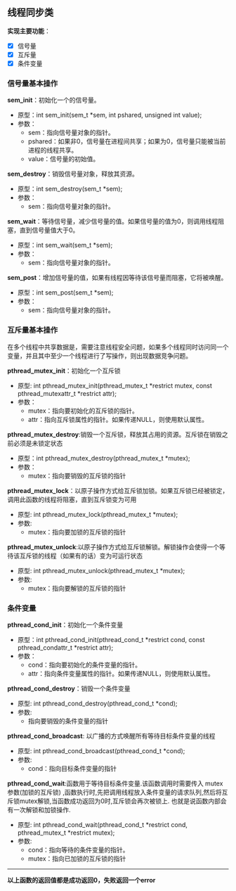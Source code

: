 ## 线程同步类 

**实现主要功能**：

- [x] 信号量
- [x] 互斥量
- [x] 条件变量

### 信号量基本操作

**sem_init**：初始化一个的信号量。

- 原型：int sem_init(sem_t *sem, int pshared, unsigned int value);
- 参数：
    - sem：指向信号量对象的指针。
    - pshared：如果非0，信号量在进程间共享；如果为0，信号量只能被当前进程的线程共享。
    - value：信号量的初始值。

**sem_destroy**：销毁信号量对象，释放其资源。
- 原型：int sem_destroy(sem_t *sem);
- 参数：
    - sem：指向信号量对象的指针。

**sem_wait**：等待信号量，减少信号量的值。如果信号量的值为0，则调用线程阻塞，直到信号量值大于0。
- 原型：int sem_wait(sem_t *sem);
- 参数：
    - sem：指向信号量对象的指针。

**sem_post**：增加信号量的值，如果有线程因等待该信号量而阻塞，它将被唤醒。
- 原型：int sem_post(sem_t *sem);
- 参数：
    - sem：指向信号量对象的指针。

### 互斥量基本操作
在多个线程中共享数据是，需要注意线程安全问题，如果多个线程同时访问同一个变量，并且其中至少一个线程进行了写操作，则出现数据竞争问题。

**pthread_mutex_init**：初始化一个互斥锁
- 原型: int pthread_mutex_init(pthread_mutex_t *restrict mutex, const pthread_mutexattr_t *restrict attr);
- 参数：
  - mutex：指向要初始化的互斥锁的指针。
  - attr：指向互斥锁属性的指针。如果传递NULL，则使用默认属性。

**pthread_mutex_destroy**:销毁一个互斥锁，释放其占用的资源。互斥锁在销毁之前必须是未锁定状态
- 原型：int pthread_mutex_destroy(pthread_mutex_t *mutex);
- 参数：
  - mutex：指向要销毁的互斥锁的指针

**pthread_mutex_lock**：以原子操作方式给互斥锁加锁。如果互斥锁已经被锁定，调用此函数的线程将阻塞，直到互斥锁变为可用
- 原型: int pthread_mutex_lock(pthread_mutex_t *mutex);
- 参数:
  - mutex：指向要加锁的互斥锁的指针

**pthread_mutex_unlock**:以原子操作方式给互斥锁解锁。解锁操作会使得一个等待该互斥锁的线程（如果有的话）变为可运行状态

- 原型: int pthread_mutex_unlock(pthread_mutex_t *mutex);
- 参数:
    - mutex：指向要解锁的互斥锁的指针

### 条件变量

**pthread_cond_init**：初始化一个条件变量

- 原型：int pthread_cond_init(pthread_cond_t *restrict cond, const pthread_condattr_t *restrict attr);
- 参数：
  - cond：指向要初始化的条件变量的指针。
  - attr：指向条件变量属性的指针。如果传递NULL，则使用默认属性。

**pthread_cond_destroy**：销毁一个条件变量

- 原型: int pthread_cond_destroy(pthread_cond_t *cond);
- 参数: 
  - 指向要销毁的条件变量的指针

**pthread_cond_broadcast**: 以广播的方式唤醒所有等待目标条件变量的线程

- 原型: int pthread_cond_broadcast(pthread_cond_t *cond);
- 参数: 
  - cond：指向目标条件变量的指针 

**pthread_cond_wait**:函数用于等待目标条件变量.该函数调用时需要传入 mutex参数(加锁的互斥锁) ,函数执行时,先把调用线程放入条件变量的请求队列,然后将互斥锁mutex解锁,当函数成功返回为0时,互斥锁会再次被锁上. 也就是说函数内部会有一次解锁和加锁操作.

- 原型: int pthread_cond_wait(pthread_cond_t *restrict cond, pthread_mutex_t *restrict mutex);
- 参数:
  - cond：指向等待的条件变量的指针。
  - mutex：指向已加锁的互斥锁的指针

----
**以上函数的返回值都是成功返回0，失败返回一个error**